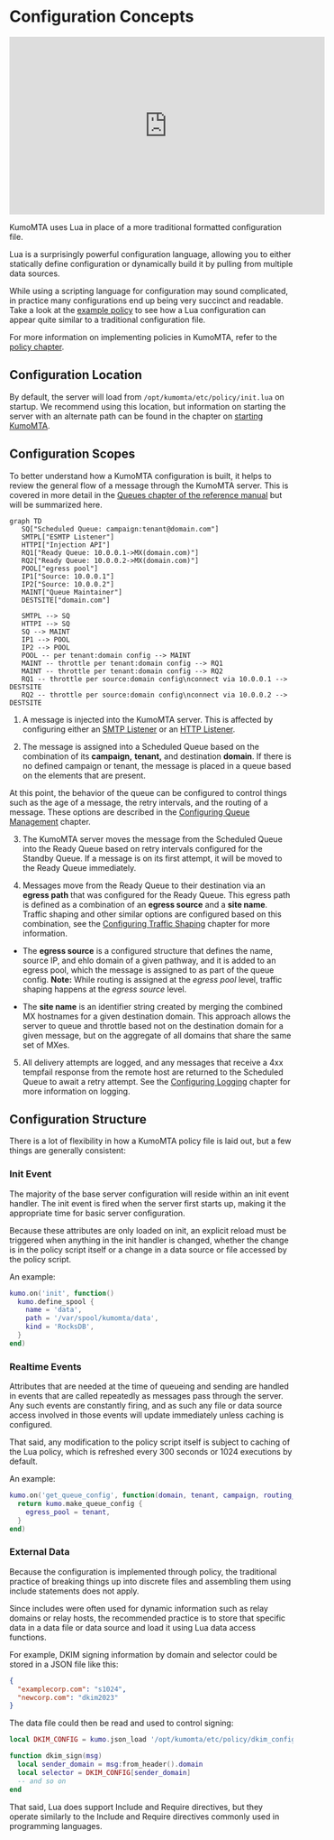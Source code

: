 # Configuration Concepts

<iframe width="560" height="315" src="https://www.youtube.com/embed/2jO2isq_YLg?si=6anX9R9RgH2aU2px" title="YouTube video player" frameborder="0" allow="accelerometer; autoplay; clipboard-write; encrypted-media; gyroscope; picture-in-picture; web-share" allowfullscreen></iframe>

KumoMTA uses Lua in place of a more traditional formatted configuration file.

Lua is a surprisingly powerful configuration language, allowing you to either statically define configuration or dynamically build it by pulling from multiple data sources.

While using a scripting language for configuration may sound complicated, in practice many configurations end up being
very succinct and readable.  Take a look at the [example policy](example.md) to
see how a Lua configuration can appear quite similar to a traditional configuration file.

For more information on implementing policies in KumoMTA, refer to the [policy chapter](../policy/index.md).

## Configuration Location

By default, the server will load from `/opt/kumomta/etc/policy/init.lua` on startup. We recommend using this location, but information on starting the server with an alternate path can be found in the chapter on [starting KumoMTA](../operation/starting.md).

## Configuration Scopes

To better understand how a KumoMTA configuration is built, it helps to review the general flow of a message through the KumoMTA server. This is covered in more detail in the [Queues chapter of the reference manual](../../reference/queues.md) but will be summarized here.

```mermaid
graph TD
   SQ["Scheduled Queue: campaign:tenant@domain.com"]
   SMTPL["ESMTP Listener"]
   HTTPI["Injection API"]
   RQ1["Ready Queue: 10.0.0.1->MX(domain.com)"]
   RQ2["Ready Queue: 10.0.0.2->MX(domain.com)"]
   POOL["egress pool"]
   IP1["Source: 10.0.0.1"]
   IP2["Source: 10.0.0.2"]
   MAINT["Queue Maintainer"]
   DESTSITE["domain.com"]

   SMTPL --> SQ
   HTTPI --> SQ
   SQ --> MAINT
   IP1 --> POOL
   IP2 --> POOL
   POOL -- per tenant:domain config --> MAINT
   MAINT -- throttle per tenant:domain config --> RQ1
   MAINT -- throttle per tenant:domain config --> RQ2
   RQ1 -- throttle per source:domain config\nconnect via 10.0.0.1 --> DESTSITE
   RQ2 -- throttle per source:domain config\nconnect via 10.0.0.2 --> DESTSITE
```

1) A message is injected into the KumoMTA server. This is affected by configuring either an [SMTP Listener](./smtplisteners.md) or an [HTTP Listener](./httplisteners.md).

2) The message is assigned into a Scheduled Queue based on the combination of its **campaign,** **tenant,** and destination **domain**. If there is no defined campaign or tenant, the message is placed in a queue based on the elements that are present.

  At this point, the behavior of the queue can be configured to control things such as the age of a message, the retry intervals, and the routing of a message. These options are described in the [Configuring Queue Management](./queuemanagement.md) chapter.

3) The KumoMTA server moves the message from the Scheduled Queue into the Ready Queue based on retry intervals configured for the Standby Queue. If a message is on its first attempt, it will be moved to the Ready Queue immediately.

4) Messages move from the Ready Queue to their destination via an **egress path** that was configured for the Ready Queue. This egress path is defined as a combination of an **egress source** and a **site name**. Traffic shaping and other similar options are configured based on this combination, see the [Configuring Traffic Shaping](./trafficshaping.md) chapter for more information.

  * The **egress source** is a configured structure that defines the name, source IP, and ehlo domain of a given pathway, and it is added to an egress pool, which the message is assigned to as part of the queue config. **Note:** While routing is assigned at the *egress pool* level, traffic shaping happens at the *egress source* level.

  * The **site name** is an identifier string created by merging the combined MX hostnames for a given destination domain. This approach allows the server to queue and throttle based not on the destination domain for a given message, but on the aggregate of all domains that share the same set of MXes.

5) All delivery attempts are logged, and any messages that receive a 4xx tempfail response from the remote host are returned to the Scheduled Queue to await a retry attempt. See the [Configuring Logging](./logging.md) chapter for more information on logging.

## Configuration Structure

There is a lot of flexibility in how a KumoMTA policy file is laid out, but a few things are generally consistent:

### Init Event

The majority of the base server configuration will reside within an init event handler. The init event is fired when the server first starts up, making it the appropriate time for basic server configuration.

Because these attributes are only loaded on init, an explicit reload must be triggered when anything in the init handler is changed, whether the change is in the policy script itself or a change in a data source or file accessed by the policy script.

An example:

```lua
kumo.on('init', function()
  kumo.define_spool {
    name = 'data',
    path = '/var/spool/kumomta/data',
    kind = 'RocksDB',
  }
end)
```

### Realtime Events

Attributes that are needed at the time of queueing and sending are handled in events that are called repeatedly as messages pass through the server. Any such events are constantly firing, and as such any file or data source access involved in those events will update immediately unless caching is configured.

That said, any modification to the policy script itself is subject to caching of the Lua policy, which is refreshed every 300 seconds or 1024 executions by default.

An example:

```lua
kumo.on('get_queue_config', function(domain, tenant, campaign, routing_domain)
  return kumo.make_queue_config {
    egress_pool = tenant,
  }
end)
```

### External Data

Because the configuration is implemented through policy, the traditional practice of breaking things up into discrete files and assembling them using include statements does not apply.

Since includes were often used for dynamic information such as relay domains or relay hosts, the recommended practice is to store that specific data in a data file or data source and load it using Lua data access functions.

For example, DKIM signing information by domain and selector could be stored in a JSON file like this:

```json
{
  "examplecorp.com": "s1024",
  "newcorp.com": "dkim2023"
}
```

The data file could then be read and used to control signing:

```lua
local DKIM_CONFIG = kumo.json_load '/opt/kumomta/etc/policy/dkim_config.json'

function dkim_sign(msg)
  local sender_domain = msg:from_header().domain
  local selector = DKIM_CONFIG[sender_domain]
  -- and so on
end
```

That said, Lua does support Include and Require directives, but they operate similarly to the Include and Require directives commonly used in programming languages.
